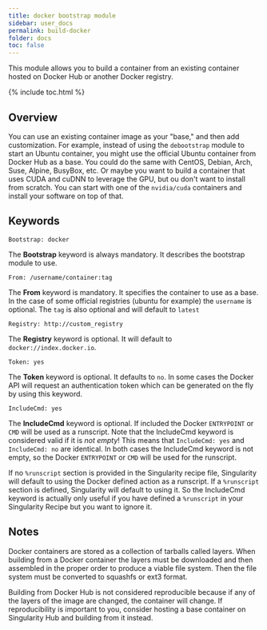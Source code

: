 ```yaml
---
title: docker bootstrap module
sidebar: user_docs
permalink: build-docker
folder: docs
toc: false
---
```


This module allows you to build a container from an existing container hosted on Docker Hub or another Docker registry. 

{% include toc.html %}

## Overview
You can use an existing container image as your "base," and then add customization. For example, instead of using the `debootstrap` module to start an Ubuntu container, you might use the official Ubuntu container from Docker Hub as a base.  You could do the same with CentOS, Debian, Arch, Suse, Alpine, BusyBox, etc.  Or maybe you want to build a container that uses CUDA and cuDNN to leverage the GPU, but ou don't want to install from scratch.  You can start with one of the `nvidia/cuda` containers and install your software on top of that.

## Keywords
```
Bootstrap: docker
```
The **Bootstrap** keyword is always mandatory. It describes the bootstrap module to use.
```
From: /username/container:tag
```
The **From** keyword is mandatory.  It specifies the container to use as a base. In the case of some official registries (ubuntu for example) the `username` is optional.  The `tag` is also optional and will default to `latest`
```
Registry: http://custom_registry
```
The **Registry** keyword is optional.  It will default to `docker://index.docker.io`.
```
Token: yes
```
The **Token** keyword is optional.  It defaults to `no`.  In some cases the Docker API will request an authentication token which can be generated on the fly by using this keyword.  
```
IncludeCmd: yes
```
The **IncludeCmd** keyword is optional.  If included the Docker `ENTRYPOINT` or `CMD` will be used as a runscript.  Note that the IncludeCmd keyword is considered valid if it is _not empty_!  This means that `IncludeCmd: yes` and `IncludeCmd: no` are identical.  In both cases the IncludeCmd keyword is not empty, so the Docker `ENTRYPOINT` or `CMD` will be used for the runscript.  

If no `%runscript` section is provided in the Singularity recipe file, Singularity will default to using the Docker defined action as a runscript.  If a `%runscript` section is defined, Singularity will default to using it.  So the IncludeCmd keyword is actually only useful if you have defined a `%runscript` in your Singularity Recipe but you want to ignore it.  

## Notes
Docker containers are stored as a collection of tarballs called layers. When building from a Docker container the layers must be downloaded and then assembled in the proper order to produce a viable file system.  Then the file system must be converted to squashfs or ext3 format.  

Building from Docker Hub is not considered reproducible because if any of the layers of the image are changed, the container will change.  If reproducibility is important to you, consider hosting a base container on Singularity Hub and building from it instead.  
